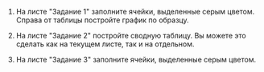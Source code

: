 1. На листе "Задание 1" заполните ячейки, выделенные серым цветом. Справа от таблицы постройте график по образцу.	

2. На листе "Задание 2" постройте сводную таблицу. Вы можете это сделать как на текущем листе, так и на отдельном.	

3. На листе "Задание 3" заполните ячейки, выделенные серым цветом.	
